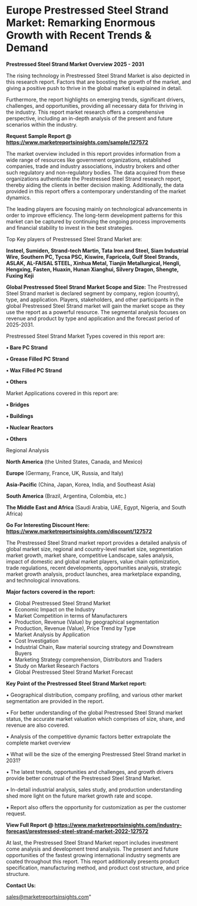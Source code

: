  # Europe Prestressed Steel Strand Market: Remarking Enormous Growth with Recent Trends & Demand

<Strong> Prestressed Steel Strand Market Overview 2025 - 2031</strong>

The rising technology in Prestressed Steel Strand Market is also depicted in this research report. Factors that are boosting the growth of the market, and giving a positive push to thrive in the global market is explained in detail.

Furthermore, the report highlights on emerging trends, significant drivers, challenges, and opportunities, providing all necessary data for thriving in the industry. This report market research offers a comprehensive perspective, including an in-depth analysis of the present and future scenarios within the industry.

<strong>Request Sample Report @ <a href=https://www.marketreportsinsights.com/sample/127572>https://www.marketreportsinsights.com/sample/127572</a></strong>

The market overview included in this report provides information from a wide range of resources like government organizations, established companies, trade and industry associations, industry brokers and other such regulatory and non-regulatory bodies. The data acquired from these organizations authenticate the Prestressed Steel Strand research report, thereby aiding the clients in better decision making. Additionally, the data provided in this report offers a contemporary understanding of the market dynamics.

The leading players are focusing mainly on technological advancements in order to improve efficiency. The long-term development patterns for this market can be captured by continuing the ongoing process improvements and financial stability to invest in the best strategies.

Top Key players of Prestressed Steel Strand Market are:

<strong>Insteel, Sumiden, Strand-tech Martin, Tata Iron and Steel, Siam Industrial Wire, Southern PC, Tycsa PSC, Kiswire, Fapricela, Gulf Steel Strands, ASLAK, AL-FAISAL STEEL, Xinhua Metal, Tianjin Metallurgical, Hengli, Hengxing, Fasten, Huaxin, Hunan Xianghui, Silvery Dragon, Shengte, Fuxing Keji</strong>

<strong><b>Global Prestressed Steel Strand Market Scope and Size:</b></strong>
The Prestressed Steel Strand market is declared segment by company, region (country), type, and application. Players, stakeholders, and other participants in the global Prestressed Steel Strand market will gain the market scope as they use the report as a powerful resource. The segmental analysis focuses on revenue and product by type and application and the forecast period of 2025-2031.

Prestressed Steel Strand Market Types covered in this report are:

<strong>• Bare PC Strand

• Grease Filled PC Strand

• Wax Filled PC Strand

• Others</strong>

Market Applications covered in this report are:

<strong>• Bridges

• Buildings

• Nuclear Reactors

• Others</strong> 

Regional Analysis

<strong>North America</strong> (the United States, Canada, and Mexico)

<strong>Europe</strong> (Germany, France, UK, Russia, and Italy)

<strong>Asia-Pacific</strong> (China, Japan, Korea, India, and Southeast Asia)

<strong>South America</strong> (Brazil, Argentina, Colombia, etc.)

<strong>The Middle East and Africa</strong> (Saudi Arabia, UAE, Egypt, Nigeria, and South Africa)

<strong>Go For Interesting Discount Here: <a href=https://www.marketreportsinsights.com/discount/127572>https://www.marketreportsinsights.com/discount/127572</a></strong>

The Prestressed Steel Strand market report provides a detailed analysis of global market size, regional and country-level market size, segmentation market growth, market share, competitive Landscape, sales analysis, impact of domestic and global market players, value chain optimization, trade regulations, recent developments, opportunities analysis, strategic market growth analysis, product launches, area marketplace expanding, and technological innovations.

<strong><b>Major factors covered in the report:</b></strong>
<ul>
  <li>Global Prestressed Steel Strand Market </li>
  <li>Economic Impact on the Industry</li>
  <li>Market Competition in terms of Manufacturers</li>
  <li>Production, Revenue (Value) by geographical segmentation</li>
  <li>Production, Revenue (Value), Price Trend by Type</li>
  <li>Market Analysis by Application</li>
  <li>Cost Investigation</li>
  <li>Industrial Chain, Raw material sourcing strategy and Downstream Buyers</li>
  <li>Marketing Strategy comprehension, Distributors and Traders</li>
  <li>Study on Market Research Factors</li>
  <li>Global Prestressed Steel Strand Market Forecast</li>
</ul>

<strong><b>Key Point of the Prestressed Steel Strand Market report:</b></strong>

• Geographical distribution, company profiling, and various other market segmentation are provided in the report.

• For better understanding of the global Prestressed Steel Strand market status, the accurate market valuation which comprises of size, share, and revenue are also covered.

• Analysis of the competitive dynamic factors better extrapolate the complete market overview

• What will be the size of the emerging Prestressed Steel Strand market in 2031?

• The latest trends, opportunities and challenges, and growth drivers provide better construal of the Prestressed Steel Strand Market.

• In-detail industrial analysis, sales study, and production understanding shed more light on the future market growth rate and scope.

• Report also offers the opportunity for customization as per the customer request.

<strong><b>View Full Report @ <a href=https://www.marketreportsinsights.com/industry-forecast/prestressed-steel-strand-market-2022-127572>https://www.marketreportsinsights.com/industry-forecast/prestressed-steel-strand-market-2022-127572</a></b></strong>


At last, the Prestressed Steel Strand Market report includes investment come analysis and development trend analysis. The present and future opportunities of the fastest growing international industry segments are coated throughout this report. This report additionally presents product specification, manufacturing method, and product cost structure, and price structure.

<strong>Contact Us:</strong>

sales@marketreportsinsights.com"
